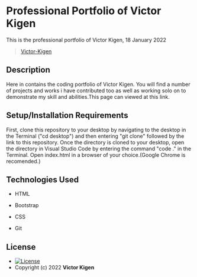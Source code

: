 # Professional Portfolio of Victor Kigen
This is the professional portfolio of Victor Kigen, 18 January 2022
>[Victor-Kigen](https://github.com/kigensky)
## Description
Here in contains the coding portfolio of Victor Kigen. You will find a number of projects and works i have contributed too as well as working solo on to demonstrate my skill and abilities.This page can viewed at this link.

## Setup/Installation Requirements
First, clone this repository to your desktop by navigating to the desktop in the Terminal ("cd desktop") and then entering "git clone" followed by the link to this repository.
Once the directory is cloned to your desktop, open the directory in Visual Studio Code by entering the command "code ." in the Terminal.
Open index.html in a browser of your choice.(Google Chrome is recomended.)
## Technologies Used
* HTML

* Bootstrap

* CSS

* Git

## License
* [![License](https://img.shields.io/packagist/l/loopline-systems/closeio-api-wrapper.svg)](https://github.com/kigensky/pic-galery/blob/main/LICENCE)  
* Copyright (c) 2022 **Victor Kigen**